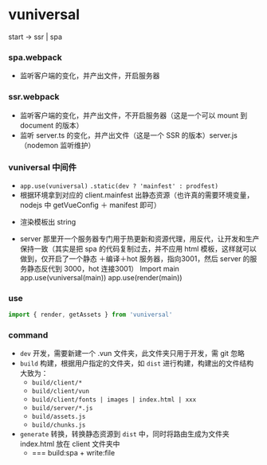
# vuniversal

start -> ssr | spa
### spa.webpack
- 监听客户端的变化，并产出文件，开启服务器
### ssr.webpack
- 监听客户端的变化，并产出文件，不开启服务器（这是一个可以 mount 到 document 的版本）
- 监听 server.ts 的变化，并产出文件（这是一个 SSR 的版本）server.js（nodemon 监听维护）
### vuniversal 中间件
- `app.use(vuniversal)` `.static(dev ? 'mainfest' : prodfest)`
- 根据环境拿到对应的 client.mainfest 出静态资源（也许真的需要环境变量，nodejs 中 getVueConfig ＋ manifest 即可）
* 渲染模板出 string
- server 那里开一个服务器专门用于热更新和资源代理，用反代，让开发和生产保持一致（其实是把 spa 的代码复制过去，并不应用 html 模板，这样就可以做到，仅开启了一个静态 ＋编译＋hot 服务器，指向3001，然后 server 的服务静态反代到 3000，hot 连接3001）
Import main
app.use(vuniversal(main))
app.use(render(main))

### use

```ts
import { render, getAssets } from 'vuniversal'
```

### command

- `dev` 开发，需要新建一个 .vun 文件夹，此文件夹只用于开发，需 git 忽略
- `build` 构建，根据用户指定的文件夹，如 `dist` 进行构建，构建出的文件结构大致为：
  - `build/client/*`
  - `build/client/vun`
  - `build/client/fonts | images | index.html | xxx`
  - `build/server/*.js`
  - `build/assets.js`
  - `build/chunks.js`
- `generate` 转换，转换静态资源到 `dist` 中，同时将路由生成为文件夹 index.html 放在 client 文件夹中
  - === build:spa + write:file
